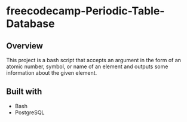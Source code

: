 # freecodecamp-Periodic-Table-Database

## Overview
This project is a bash script that accepts an argument in the form of an atomic number, symbol, or name of an element and outputs some information about the given element.

## Built with
- Bash
- PostgreSQL
